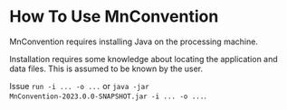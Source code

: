 # How To Use MnConvention 

MnConvention requires installing Java on the processing machine.

Installation requires some knowledge about locating the application 
and data files.  This is assumed to be known by the user.

Issue <code>run -i ... -o ...</code> or <code>java -jar MnConvention-2023.0.0-SNAPSHOT.jar -i ... -o ...</code>.


